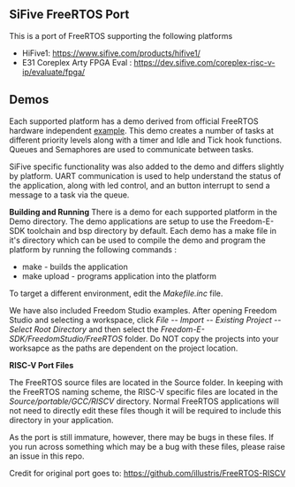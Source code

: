 ## SiFive FreeRTOS Port ##

This is a port of FreeRTOS supporting the following platforms

 - HiFive1: https://www.sifive.com/products/hifive1/
 - E31 Coreplex Arty FPGA Eval : https://dev.sifive.com/coreplex-risc-v-ip/evaluate/fpga/



Demos
-----
Each supported platform has a demo derived from official FreeRTOS hardware independent [example](http://www.freertos.org/Hardware-independent-RTOS-example.html). This demo creates a number of tasks at different priority levels along with a timer and Idle and Tick hook functions. Queues and Semaphores are used to communicate between tasks.

SiFive specific functionality was also added to the demo and differs slightly by platform. UART communication is used to help understand the status of the application, along with led control, and an button interrupt to send a message to a task via the queue.

**Building and Running**
 There is a demo for each supported platform in the Demo directory. The demo applications are setup to use the Freedom-E-SDK toolchain and bsp directory by default. Each demo has a make file in it's directory which can be used to compile the demo and program the platform by running the following commands :
 
 - make - builds the application
 - make upload - programs application into the platform

To target a different environment, edit the *Makefile.inc* file.

We have also included Freedom Studio examples. After opening Freedom Studio and selecting a workspace, click *File  -- Import -- Existing Project -- Select Root Directory* and then select the *Freedom-E-SDK/FreedomStudio/FreeRTOS* folder. Do NOT copy the projects into your worksapce as the paths are dependent on the project location.
 
**RISC-V Port Files**

The FreeRTOS source files are located in the Source folder. In keeping with the FreeRTOS naming scheme, the RISC-V specific files are located in the _Source/portable/GCC/RISCV_ directory. Normal FreeRTOS applications will not need to directly edit these files though it will be required to include this directory in your application.

As the port is still immature, however, there may be bugs in these files. If you run across something which may be a bug with these files, please raise an issue in this repo.

Credit for original port goes to:
https://github.com/illustris/FreeRTOS-RISCV
